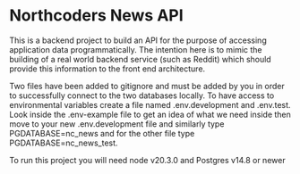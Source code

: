 # Northcoders News API

This is a backend project to build an API for the purpose of accessing application data programmatically. The intention here is to mimic the building of a real world backend service (such as Reddit) which should provide this information to the front end architecture.


Two files have been added to gitignore and must be added by you in order to successfully connect to the two databases locally.
To have access to environmental variables create a file named .env.development and .env.test. Look inside the .env-example file to get an idea of what we need inside then move to your new .env.development file and similarly type PGDATABASE=nc_news and for the other file type PGDATABASE=nc_news_test.

To run this project you will need node v20.3.0 and Postgres v14.8 or newer